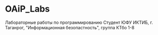 # OAiP_Labs
Лабораторные работы по программированию
Студент ЮФУ ИКТИБ, г. Таганрог, "Информационная безопастность", группа КТбо 1-8
